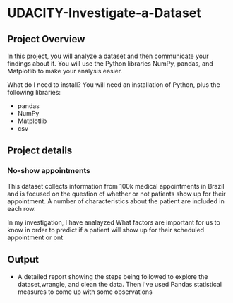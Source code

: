 # UDACITY-Investigate-a-Dataset

## Project Overview
In this project, you will analyze a dataset and then communicate your findings about it. You will use the Python libraries NumPy, pandas, and Matplotlib to make your analysis easier.

What do I need to install?
You will need an installation of Python, plus the following libraries:

* pandas
* NumPy
* Matplotlib
* csv

## Project details
### No-show appointments
This dataset collects information from 100k medical appointments in Brazil and is focused on the question of whether or not patients show up for their appointment. A number of
characteristics about the patient are included in each row.

In my investigation, I have analayzed What factors are important for us to know in order to predict if a patient will show up for their scheduled appointment or ont

## Output
* A detailed report showing the steps being followed to explore the dataset,wrangle, and clean the data. Then I've used Pandas statistical measures to come up with some observations
